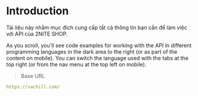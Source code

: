 # Introduction



Tài liệu này nhằm mục đích cung cấp tất cả thông tin bạn cần để làm việc với API của 2NITE SHOP.

<aside>As you scroll, you'll see code examples for working with the API in different programming languages in the dark area to the right (or as part of the content on mobile).
You can switch the language used with the tabs at the top right (or from the nav menu at the top left on mobile).</aside>

> Base URL

```yaml
https://vachill.com/
```